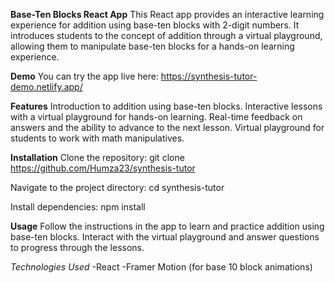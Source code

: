 **Base-Ten Blocks React App**
This React app provides an interactive learning experience for addition using base-ten blocks with 2-digit numbers. It introduces students to the concept of addition through a virtual playground, allowing them to manipulate base-ten blocks for a hands-on learning experience.

**Demo**
You can try the app live here: https://synthesis-tutor-demo.netlify.app/

**Features**
Introduction to addition using base-ten blocks.
Interactive lessons with a virtual playground for hands-on learning.
Real-time feedback on answers and the ability to advance to the next lesson.
Virtual playground for students to work with math manipulatives.

**Installation**
Clone the repository: git clone https://github.com/Humza23/synthesis-tutor

Navigate to the project directory: cd synthesis-tutor

Install dependencies: npm install

**Usage**
Follow the instructions in the app to learn and practice addition using base-ten blocks. Interact with the virtual playground and answer questions to progress through the lessons.

*Technologies Used*
-React
-Framer Motion (for base 10 block animations)